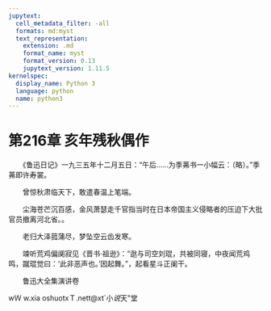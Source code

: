 ```yaml
---
jupytext:
  cell_metadata_filter: -all
  formats: md:myst
  text_representation:
    extension: .md
    format_name: myst
    format_version: 0.13
    jupytext_version: 1.11.5
kernelspec:
  display_name: Python 3
  language: python
  name: python3
---
```

# 第216章  亥年残秋偶作 

　　《鲁迅日记》一九三五年十二月五日：“午后……为季茀书一小幅云：（略）。”季茀即许寿裳。 

　　曾惊秋肃临天下，敢遣春温上笔端。 

　　尘海苍芒沉百感，金风萧瑟走千官指当时在日本帝国主义侵略者的压迫下大批官员撤离河北省。。 

　　老归大泽菰蒲尽，梦坠空云齿发寒。 

　　竦听荒鸡偏阒寂见《晋书·祖逊》：“逖与司空刘琨，共被同寝，中夜闻荒鸡鸣，蹴琨觉曰：‘此非恶声也。’因起舞。”，起看星斗正阑干。 

　　鲁迅大全集演讲卷 

wＷ w.xia oshuotxＴ.nett@xt`小$说$天"堂 


